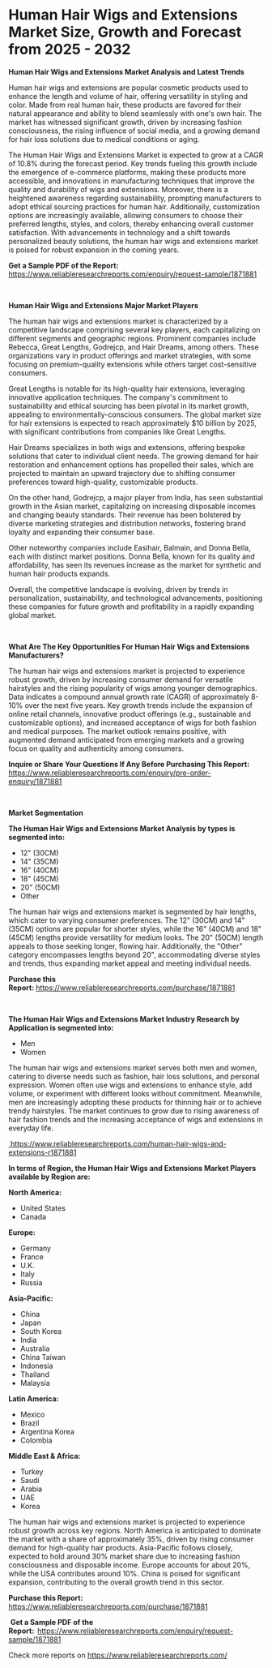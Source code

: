 <p><h1>Human Hair Wigs and Extensions Market Size, Growth and Forecast from 2025 - 2032</h1></p><p><strong>Human Hair Wigs and Extensions Market Analysis and Latest Trends</strong></p>
<p><p>Human hair wigs and extensions are popular cosmetic products used to enhance the length and volume of hair, offering versatility in styling and color. Made from real human hair, these products are favored for their natural appearance and ability to blend seamlessly with one's own hair. The market has witnessed significant growth, driven by increasing fashion consciousness, the rising influence of social media, and a growing demand for hair loss solutions due to medical conditions or aging.</p><p>The Human Hair Wigs and Extensions Market is expected to grow at a CAGR of 10.8% during the forecast period. Key trends fueling this growth include the emergence of e-commerce platforms, making these products more accessible, and innovations in manufacturing techniques that improve the quality and durability of wigs and extensions. Moreover, there is a heightened awareness regarding sustainability, prompting manufacturers to adopt ethical sourcing practices for human hair. Additionally, customization options are increasingly available, allowing consumers to choose their preferred lengths, styles, and colors, thereby enhancing overall customer satisfaction. With advancements in technology and a shift towards personalized beauty solutions, the human hair wigs and extensions market is poised for robust expansion in the coming years.</p></p>
<p><strong>Get a Sample PDF of the Report:&nbsp;</strong> <a href="https://www.reliableresearchreports.com/enquiry/request-sample/1871881?utm_campaign=3111&utm_medium=2&utm_source=Github&utm_content=ia&utm_term=04042025&utm_id=human-hair-wigs-and-extensions">https://www.reliableresearchreports.com/enquiry/request-sample/1871881</a></p>
<p>&nbsp;</p>
<p><strong>Human Hair Wigs and Extensions Major Market Players</strong></p>
<p><p>The human hair wigs and extensions market is characterized by a competitive landscape comprising several key players, each capitalizing on different segments and geographic regions. Prominent companies include Rebecca, Great Lengths, Godrejcp, and Hair Dreams, among others. These organizations vary in product offerings and market strategies, with some focusing on premium-quality extensions while others target cost-sensitive consumers.</p><p>Great Lengths is notable for its high-quality hair extensions, leveraging innovative application techniques. The company's commitment to sustainability and ethical sourcing has been pivotal in its market growth, appealing to environmentally-conscious consumers. The global market size for hair extensions is expected to reach approximately $10 billion by 2025, with significant contributions from companies like Great Lengths.</p><p>Hair Dreams specializes in both wigs and extensions, offering bespoke solutions that cater to individual client needs. The growing demand for hair restoration and enhancement options has propelled their sales, which are projected to maintain an upward trajectory due to shifting consumer preferences toward high-quality, customizable products.</p><p>On the other hand, Godrejcp, a major player from India, has seen substantial growth in the Asian market, capitalizing on increasing disposable incomes and changing beauty standards. Their revenue has been bolstered by diverse marketing strategies and distribution networks, fostering brand loyalty and expanding their consumer base.</p><p>Other noteworthy companies include Easihair, Balmain, and Donna Bella, each with distinct market positions. Donna Bella, known for its quality and affordability, has seen its revenues increase as the market for synthetic and human hair products expands. </p><p>Overall, the competitive landscape is evolving, driven by trends in personalization, sustainability, and technological advancements, positioning these companies for future growth and profitability in a rapidly expanding global market.</p></p>
<p>&nbsp;</p>
<p><strong>What Are The Key Opportunities For Human Hair Wigs and Extensions Manufacturers?</strong></p>
<p><p>The human hair wigs and extensions market is projected to experience robust growth, driven by increasing consumer demand for versatile hairstyles and the rising popularity of wigs among younger demographics. Data indicates a compound annual growth rate (CAGR) of approximately 8-10% over the next five years. Key growth trends include the expansion of online retail channels, innovative product offerings (e.g., sustainable and customizable options), and increased acceptance of wigs for both fashion and medical purposes. The market outlook remains positive, with augmented demand anticipated from emerging markets and a growing focus on quality and authenticity among consumers.</p></p>
<p><strong>Inquire or Share Your Questions If Any Before Purchasing This Report:</strong> <a href="https://www.reliableresearchreports.com/enquiry/pre-order-enquiry/1871881?utm_campaign=3111&utm_medium=2&utm_source=Github&utm_content=ia&utm_term=04042025&utm_id=human-hair-wigs-and-extensions">https://www.reliableresearchreports.com/enquiry/pre-order-enquiry/1871881</a></p>
<p>&nbsp;</p>
<p><strong>Market Segmentation</strong></p>
<p><strong>The Human Hair Wigs and Extensions Market Analysis by types is segmented into:</strong></p>
<p><ul><li>12" (30CM)</li><li>14" (35CM)</li><li>16" (40CM)</li><li>18" (45CM)</li><li>20" (50CM)</li><li>Other</li></ul></p>
<p><p>The human hair wigs and extensions market is segmented by hair lengths, which cater to varying consumer preferences. The 12" (30CM) and 14" (35CM) options are popular for shorter styles, while the 16" (40CM) and 18" (45CM) lengths provide versatility for medium looks. The 20" (50CM) length appeals to those seeking longer, flowing hair. Additionally, the "Other" category encompasses lengths beyond 20", accommodating diverse styles and trends, thus expanding market appeal and meeting individual needs.</p></p>
<p><strong>Purchase this Report:&nbsp;</strong><a href="https://www.reliableresearchreports.com/purchase/1871881?utm_campaign=3111&utm_medium=2&utm_source=Github&utm_content=ia&utm_term=04042025&utm_id=human-hair-wigs-and-extensions">https://www.reliableresearchreports.com/purchase/1871881</a></p>
<p>&nbsp;</p>
<p><strong>The Human Hair Wigs and Extensions Market Industry Research by Application is segmented into:</strong></p>
<p><ul><li>Men</li><li>Women</li></ul></p>
<p><p>The human hair wigs and extensions market serves both men and women, catering to diverse needs such as fashion, hair loss solutions, and personal expression. Women often use wigs and extensions to enhance style, add volume, or experiment with different looks without commitment. Meanwhile, men are increasingly adopting these products for thinning hair or to achieve trendy hairstyles. The market continues to grow due to rising awareness of hair fashion trends and the increasing acceptance of wigs and extensions in everyday life.</p></p>
<p><a href="https://www.reliableresearchreports.com/human-hair-wigs-and-extensions-r1871881?utm_campaign=3111&utm_medium=2&utm_source=Github&utm_content=ia&utm_term=04042025&utm_id=human-hair-wigs-and-extensions">&nbsp;https://www.reliableresearchreports.com/human-hair-wigs-and-extensions-r1871881</a></p>
<p><strong>In terms of Region, the Human Hair Wigs and Extensions Market Players available by Region are:</strong></p>
<p>
    <p> <strong> North America: </strong>
        <ul>
            <li>United States</li>
            <li>Canada</li>
        </ul>
        </p> 
    <p> <strong> Europe: </strong>
        <ul>
            <li>Germany</li>
            <li>France</li>
            <li>U.K.</li>
            <li>Italy</li>
            <li>Russia</li>
        </ul>
        </p> 
    <p> <strong> Asia-Pacific: </strong>
        <ul>
            <li>China</li>
            <li>Japan</li>
            <li>South Korea</li>
            <li>India</li>
            <li>Australia</li>
            <li>China Taiwan</li>
            <li>Indonesia</li>
            <li>Thailand</li>
            <li>Malaysia</li>
        </ul>
        </p> 
    <p> <strong> Latin America: </strong>
        <ul>
            <li>Mexico</li>
            <li>Brazil</li>
            <li>Argentina Korea</li>
            <li>Colombia</li>
        </ul>
        </p> 
    <p> <strong> Middle East & Africa: </strong>
        <ul>
            <li>Turkey</li>
            <li>Saudi</li>
            <li>Arabia</li>
            <li>UAE</li>
            <li>Korea</li>
        </ul>
    </p>
    </p>
<p><p>The human hair wigs and extensions market is projected to experience robust growth across key regions. North America is anticipated to dominate the market with a share of approximately 35%, driven by rising consumer demand for high-quality hair products. Asia-Pacific follows closely, expected to hold around 30% market share due to increasing fashion consciousness and disposable income. Europe accounts for about 20%, while the USA contributes around 10%. China is poised for significant expansion, contributing to the overall growth trend in this sector.</p></p>
<p><strong>Purchase this Report: </strong><a href="https://www.reliableresearchreports.com/purchase/1871881?utm_campaign=3111&utm_medium=2&utm_source=Github&utm_content=ia&utm_term=04042025&utm_id=human-hair-wigs-and-extensions">https://www.reliableresearchreports.com/purchase/1871881</a></p>
<p>&nbsp;<strong>Get a Sample PDF of the Report:&nbsp;&nbsp;</strong><a href="https://www.reliableresearchreports.com/enquiry/request-sample/1871881?utm_campaign=3111&utm_medium=2&utm_source=Github&utm_content=ia&utm_term=04042025&utm_id=human-hair-wigs-and-extensions">https://www.reliableresearchreports.com/enquiry/request-sample/1871881</a></p>
<p><strong></strong></p>
<p>Check more reports on <a href="https://www.reliableresearchreports.com/?utm_campaign=3111&utm_medium=2&utm_source=Github&utm_content=ia&utm_term=04042025&utm_id=human-hair-wigs-and-extensions">https://www.reliableresearchreports.com/</a></p>